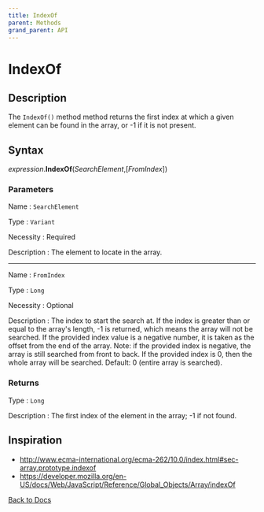 ```yaml
---
title: IndexOf
parent: Methods
grand_parent: API
---
```


# IndexOf

## Description
The `IndexOf()` method method returns the first index at which a given element can be found in the array, or -1 if it is not present. 

## Syntax

*expression*.**IndexOf**(*SearchElement*,[*FromIndex*]) 

### Parameters

Name 
: `SearchElement`

Type
: `Variant`

Necessity
: Required

Description
: The element to locate in the array.

---

Name 
: `FromIndex`

Type
: `Long`

Necessity
: Optional

Description
: The index to start the search at. If the index is greater than or equal to the array's length, -1 is returned, which means the array will not be searched. If the provided index value is a negative number, it is taken as the offset from the end of the array. Note: if the provided index is negative, the array is still searched from front to back. If the provided index is 0, then the whole array will be searched. Default: 0 (entire array is searched).

### Returns

Type
: `Long`

Description
: The first index of the element in the array; -1 if not found.

## Inspiration
* <http://www.ecma-international.org/ecma-262/10.0/index.html#sec-array.prototype.indexof>
* <https://developer.mozilla.org/en-US/docs/Web/JavaScript/Reference/Global_Objects/Array/indexOf>

[Back to Docs](https://senipah.github.io/VBA-Better-Array/)